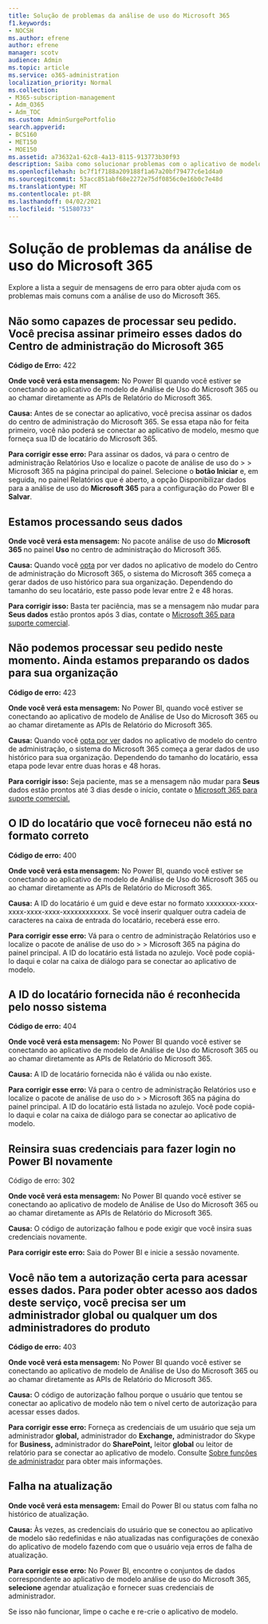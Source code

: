 ```yaml
---
title: Solução de problemas da análise de uso do Microsoft 365
f1.keywords:
- NOCSH
ms.author: efrene
author: efrene
manager: scotv
audience: Admin
ms.topic: article
ms.service: o365-administration
localization_priority: Normal
ms.collection:
- M365-subscription-management
- Adm_O365
- Adm_TOC
ms.custom: AdminSurgePortfolio
search.appverid:
- BCS160
- MET150
- MOE150
ms.assetid: a73632a1-62c8-4a13-8115-913773b30f93
description: Saiba como solucionar problemas com o aplicativo de modelo análise de uso do Microsoft 365.
ms.openlocfilehash: bc7f1f7188a209188f1a67a20bf79477c6e1d4a0
ms.sourcegitcommit: 53acc851abf68e2272e75df0856c0e16b0c7e48d
ms.translationtype: MT
ms.contentlocale: pt-BR
ms.lasthandoff: 04/02/2021
ms.locfileid: "51580733"
---
```

# <a name="troubleshooting-microsoft-365-usage-analytics"></a>Solução de problemas da análise de uso do Microsoft 365

Explore a lista a seguir de mensagens de erro para obter ajuda com os problemas mais comuns com a análise de uso do Microsoft 365.
  
    
## <a name="we-are-unable-to-process-your-request-you-have-to-first-subscribe-to-this-data-from-the-microsoft-365-admin-center"></a>Não somo capazes de processar seu pedido. Você precisa assinar primeiro esses dados do Centro de administração do Microsoft 365

 **Código de Erro:** 422 
  
 **Onde você verá esta mensagem:** No Power BI quando você estiver se conectando ao aplicativo de modelo de Análise de Uso do Microsoft 365 ou ao chamar diretamente as APIs de Relatório do Microsoft 365. 
  
 **Causa:** Antes de se conectar ao aplicativo, você precisa assinar os dados do centro de administração do Microsoft 365. Se essa etapa não for feita primeiro, você não poderá se conectar ao aplicativo de modelo, mesmo que forneça sua ID de locatário do Microsoft 365. 
  
 **Para corrigir esse erro:** Para assinar os dados, vá para o centro de administração Relatórios Uso e localize o pacote de análise de uso do \>  \> <a href="https://go.microsoft.com/fwlink/p/?linkid=2074756" target="_blank"></a> Microsoft 365 na página principal do painel. Selecione o **botão Iniciar** e, em seguida, no painel Relatórios que é aberto, a opção Disponibilizar dados para a análise de uso do **Microsoft 365** para a configuração do Power BI e **Salvar**. 
  
## <a name="we-are-processing-your-data"></a>Estamos processando seus dados

 **Onde você verá esta mensagem:** No pacote análise de uso do **Microsoft 365** no painel **Uso** no centro de administração do Microsoft 365. 
  
 **Causa:** Quando você [opta](enable-usage-analytics.md) por ver dados no aplicativo de modelo do Centro de administração do Microsoft 365, o sistema do Microsoft 365 começa a gerar dados de uso histórico para sua organização. Dependendo do tamanho do seu locatário, este passo pode levar entre 2 e 48 horas. 
  
 **Para corrigir isso:** Basta ter paciência, mas se a mensagem não mudar para **Seus dados** estão prontos após 3 dias, contate o [Microsoft 365 para suporte comercial](../contact-support-for-business-products.md).
  
## <a name="we-are-unable-to-process-your-request-at-this-time-we-are-still-preparing-the-data-for-your-organization"></a>Não podemos processar seu pedido neste momento. Ainda estamos preparando os dados para sua organização

 **Código de erro:** 423 
  
 **Onde você verá esta mensagem:** No Power BI, quando você estiver se conectando ao aplicativo de modelo de Análise de Uso do Microsoft 365 ou ao chamar diretamente as APIs de Relatório do Microsoft 365. 
  
 **Causa:** Quando você [opta por ver](enable-usage-analytics.md) dados no aplicativo de modelo do centro de administração, o sistema do Microsoft 365 começa a gerar dados de uso histórico para sua organização. Dependendo do tamanho do locatário, essa etapa pode levar entre duas horas e 48 horas. 
  
 **Para corrigir isso:** Seja paciente, mas se a mensagem não mudar para **Seus** dados estão prontos até 3 dias desde o início, contate o [Microsoft 365 para suporte comercial.](../contact-support-for-business-products.md)
  
## <a name="the-tenant-id-you-provided-is-not-in-the-correct-format"></a>O ID do locatário que você forneceu não está no formato correto

 **Código de erro:** 400 
  
 **Onde você verá esta mensagem:** No Power BI, quando você estiver se conectando ao aplicativo de modelo de Análise de Uso do Microsoft 365 ou ao chamar diretamente as APIs de Relatório do Microsoft 365. 
  
 **Causa:** A ID do locatário é um guid e deve estar no formato xxxxxxxx-xxxx-xxxx-xxxx-xxxx-xxxxxxxxxxxx. Se você inserir qualquer outra cadeia de caracteres na caixa de entrada do locatário, receberá esse erro. 
  
 **Para corrigir esse erro:** Vá para o centro de administração Relatórios uso e localize o pacote de análise de uso do \>  \> <a href="https://go.microsoft.com/fwlink/p/?linkid=2074756" target="_blank"></a> Microsoft 365 na página do painel principal. A ID do locatário está listada no azulejo. Você pode copiá-lo daqui e colar na caixa de diálogo para se conectar ao aplicativo de modelo. 
  
## <a name="the-tenant-id-you-provided-is-not-recognized-by-our-system"></a>A ID do locatário fornecida não é reconhecida pelo nosso sistema

 **Código de erro:** 404 
  
 **Onde você verá esta mensagem:** No Power BI quando você estiver se conectando ao aplicativo de modelo de Análise de Uso do Microsoft 365 ou ao chamar diretamente as APIs de Relatório do Microsoft 365. 
  
 **Causa:** A ID de locatário fornecida não é válida ou não existe. 
  
 **Para corrigir esse erro:** Vá para o centro de administração Relatórios uso e localize o pacote de análise de uso do \>  \> <a href="https://go.microsoft.com/fwlink/p/?linkid=2074756" target="_blank"></a> Microsoft 365 na página do painel principal. A ID do locatário está listada no azulejo. Você pode copiá-lo daqui e colar na caixa de diálogo para se conectar ao aplicativo de modelo. 
  
## <a name="please-re-enter-your-credentials-to-sign-in-to-power-bi-again"></a>Reinsira suas credenciais para fazer login no Power BI novamente

Código de erro: 302
  
 **Onde você verá esta mensagem:** No Power BI quando você estiver se conectando ao aplicativo de modelo de Análise de Uso do Microsoft 365 ou ao chamar diretamente as APIs de Relatório do Microsoft 365. 
  
 **Causa:** O código de autorização falhou e pode exigir que você insira suas credenciais novamente. 
  
 **Para corrigir este erro:** Saia do Power BI e inicie a sessão novamente. 
  
## <a name="you-do-not-have-the-right-authorization-to-access-to-this-data-to-be-able-to-gain-access-to-the-data-from-this-service-you-need-to-be-either-a-global-admin-or-any-one-of-the-product-admins"></a>Você não tem a autorização certa para acessar esses dados. Para poder obter acesso aos dados deste serviço, você precisa ser um administrador global ou qualquer um dos administradores do produto

 **Código de erro:** 403 
  
 **Onde você verá esta mensagem:** No Power BI quando você estiver se conectando ao aplicativo de modelo de Análise de Uso do Microsoft 365 ou ao chamar diretamente as APIs de Relatório do Microsoft 365. 
  
 **Causa:** O código de autorização falhou porque o usuário que tentou se conectar ao aplicativo de modelo não tem o nível certo de autorização para acessar esses dados. 
  
 **Para corrigir esse erro:** Forneça as credenciais de um usuário que seja um administrador  **global,** administrador do **Exchange,** administrador do Skype for **Business,** administrador do **SharePoint,** leitor **global** ou leitor de relatório para se conectar ao aplicativo de modelo. Consulte [Sobre funções de administrador](../add-users/about-admin-roles.md) para obter mais informações. 
  
## <a name="refresh-failed"></a>Falha na atualização

 **Onde você verá esta mensagem:** Email do Power BI ou status com falha no histórico de atualização. 
  
 **Causa:** Às vezes, as credenciais do usuário que se conectou ao aplicativo de modelo são redefinidas e não atualizadas nas configurações de conexão do aplicativo de modelo fazendo com que o usuário veja erros de falha de atualização. 
  
 **Para corrigir esse erro:** No Power BI, encontre o conjuntos de dados correspondente ao aplicativo de modelo análise de uso do Microsoft 365, **selecione** agendar atualização e fornecer suas credenciais de administrador. 
  
Se isso não funcionar, limpe o cache e re-crie o aplicativo de modelo.
  
  
